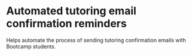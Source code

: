 # Automated tutoring email confirmation reminders

Helps automate the process of sending tutoring confirmation emails with Bootcamp students. 
